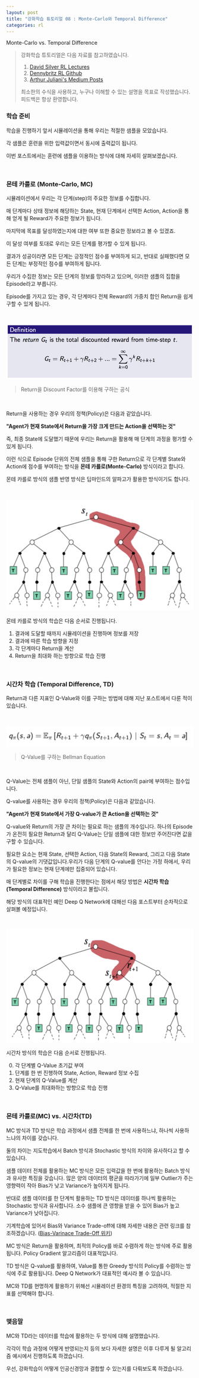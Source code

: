 ```yaml
---
layout: post
title: "강화학습 튜토리얼 08 : Monte-Carlo와 Temporal Difference"
categories: rl
--- 
```

Monte-Carlo vs. Temporal Difference

> 강화학습 튜토리얼은 다음 자료를 참고하였습니다.
> 1. [David Silver RL Lectures](https://www.davidsilver.uk/teaching/)
> 2. [Dennybritz RL Github](https://github.com/dennybritz/reinforcement-learning)
>3. [Arthur Juliani's Medium Posts](https://medium.com/emergent-future/simple-reinforcement-learning-with-tensorflow-part-0-q-learning-with-tables-and-neural-networks-d195264329d0)
>
> 최소한의 수식을 사용하고, 누구나 이해할 수 있는 설명을 목표로 작성했습니다.
> 피드백은 항상 환영합니다.

### 학습 준비

학습을 진행하기 앞서 시뮬레이션을 통해 우리는 적절한 샘플을 모았습니다.

각 샘플은 훈련을 위한 입력값이면서 동시에 출력값이 됩니다.

이번 포스트에서는 훈련에 샘플을 이용하는 방식에 대해 자세히 살펴보겠습니다.

<br>

### 몬테 카를로 (Monte-Carlo, MC)

시뮬레이션에서 우리는 각 단계(step)의 주요한 정보를 수집합니다.

매 단계마다 상태 정보에 해당하는 State, 현재 단계에서 선택한 Action, Action을 통해 얻게 될 Reward가 주요한 정보가 됩니다.

마지막에 목표를 달성하였는지에 대한 여부 또한 중요한 정보라고 볼 수 있겠죠.

이 달성 여부를 토대로 우리는 모든 단계를 평가할 수 있게 됩니다.

결과가 성공이라면 모든 단계는 긍정적인 점수를 부여하게 되고, 반대로 실패했다면 모든 단계는 부정적인 점수를 부여하게 됩니다.

우리가 수집한 정보는 모든 단계의 정보를 망라하고 있으며, 이러한 샘플의 집합을 Episode라고 부릅니다.

Episode를 가지고 있는 경우, 각 단계마다 전체 Reward의 가중치 합인 Return을 쉽게 구할 수 있게 됩니다.

<br>

![return](/assets/03_mdp/return.png)
> Return을 Discount Factor를 이용해 구하는 공식

<br>

Return을 사용하는 경우 우리의 정책(Policy)은 다음과 같았습니다.

**"Agent가 현재 State에서 Return을 가장 크게 만드는 Action을 선택하는 것"**

즉, 최종 State에 도달했기 때문에 우리는 Return을 활용해 매 단계의 과정을 평가할 수 있게 됩니다.

이런 식으로 Episode 단위의 전체 샘플을 통해 구한 Return으로 각 단계별 State와 Action에 점수를 부여하는 방식을 **몬테 카를로(Monte-Carlo)** 방식이라고 합니다.

몬테 카를로 방식의 샘플 반영 방식은 딥마인드의 알파고가 활용한 방식이기도 합니다.

<br>

![mc](/assets/08_mctd/mc.png)

몬테 카를로 방식의 학습은 다음 순서로 진행됩니다.

1. 결과에 도달할 때까지 시뮬레이션을 진행하며 정보를 저장
2. 결과에 따른 학습 방향을 지정
3. 각 단계마다 Return을 계산
4. Return을 최대화 하는 방향으로 학습 진행 

<br>

### 시간차 학습 (Temporal Difference, TD)

Return과 다른 지표인 Q-Value와 이를 구하는 방법에 대해 지난 포스트에서 다룬 적이 있습니다.

<br>

![bellman](/assets/05_vp/bellman.png)
> Q-Value를 구하는 Bellman Equation

<br>

Q-Value는 전체 샘플이 아닌, 단일 샘플의 State와 Action의 pair에 부여하는 점수입니다.

Q-value를 사용하는 경우 우리의 정책(Policy)은 다음과 같았습니다.

**"Agent가 현재 State에서 가장 Q-value가 큰 Action을 선택하는 것"**

Q-value와 Return의 가장 큰 차이는 필요로 하는 샘플의 개수입니다. 하나의 Episode가 온전히 필요한 Return과 달리 Q-Value는 단일 샘플에 대한 정보만 주어진다면 값을 구할 수 있습니다.

필요한 요소는 현재 State, 선택한 Action, 다음 State의 Reward, 그리고 다음 State의 Q-value의 기댓값입니다.우리가 다음 단계의 Q-value를 안다는 가정 하에서, 우리가 필요한 정보는 현재 단계에만 집중되어 있습니다. 

매 단계별로 차이를 구해 학습을 진행한다는 점에서 해당 방법은 **시간차 학습(Temporal Difference)** 방식이라고 불립니다.

해당 방식의 대표적인 예인 Deep Q Network에 대해선 다음 포스트부터 순차적으로 살펴볼 예정입니다.

<br>

![td](/assets/08_mctd/td.png)

시간차 방식의 학습은 다음 순서로 진행됩니다.

0. 각 단계별 Q-Value 초기값 부여
1. 단계를 한 번 진행하여 State, Action, Reward 정보 수집
2. 현재 단계의 Q-Value를 계산
3. Q-Value를 최대화하는 방향으로 학습 진행

<br>

### 몬테 카를로(MC) vs. 시간차(TD)

MC 방식과 TD 방식은 학습 과정에서 샘플 전체를 한 번에 사용하느냐, 하나씩 사용하느냐의 차이를 갖습니다.

둘의 차이는 지도학습에서 Batch 방식과 Stochastic 방식의 차이와 유사하다고 할 수 있습니다.

샘플 데이터 전체를 활용하는 MC 방식은 모든 입력값을 한 번에 활용하는 Batch 방식과 유사한 특징을 갖습니다. 많은 양의 데이터의 평균을 따라가기에 일부 Outlier가 주는 영향력이 작아 Bias가 낮고 Variance가 높아지게 됩니다.

반대로 샘플 데이터를 한 단계씩 활용하는 TD 방식은 데이터를 하나씩 활용하는 Stochastic 방식과 유사합니다. 소수 샘플에 큰 영향을 받을 수 있어 Bias가 높고 Variance가 낮아집니다.

기계학습에 있어서 Bias와 Variance Trade-off에 대해 자세한 내용은 관련 링크를 참조하겠습니다. ([Bias-Varinace Trade-Off 위키](https://ko.wikipedia.org/wiki/%ED%8E%B8%ED%96%A5-%EB%B6%84%EC%82%B0_%ED%8A%B8%EB%A0%88%EC%9D%B4%EB%93%9C%EC%98%A4%ED%94%84))

MC 방식은 Return을 활용하며, 최적의 Policy를 바로 수렴하게 하는 방식에 주로 활용됩니다. Policy Gradient 알고리즘이 대표적입니다.

TD 방식은 Q-value를 활용하여, Value를 통한 Greedy 방식의 Policy를 수렴하는 방식에 주로 활용됩니다. Deep Q Network가 대표적인 예시라 볼 수 있습니다.

MC와 TD를 현명하게 활용하기 위해선 시뮬레이션 환경의 특징을 고려하여, 적절한 지표를 선택해야 합니다.

<br>

### 맺음말

MC와 TD라는 데이터를 학습에 활용하는 두 방식에 대해 설명했습니다. 

각각이 학습 과정에 어떻게 반영되는지 등의 보다 자세한 설명은 이후 다루게 될 알고리즘 예시에서 진행하도록 하겠습니다.

우선, 강화학습이 어떻게 인공신경망과 결합할 수 있는지를 다뤄보도록 하겠습니다.
